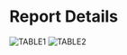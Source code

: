 <!DOCTYPE html>
<html>

<body>

<h1>Report Details</h1>
  
<img src="https://user-images.githubusercontent.com/84371817/134825421-c54bc344-bb52-4320-9357-29a773322ed9.png" alt="TABLE1">
  <img src="https://user-images.githubusercontent.com/84371817/134825656-0fd3168c-9c39-4c7f-825f-092127a9ffc6.png" alt="TABLE2">


</body>
</html>


